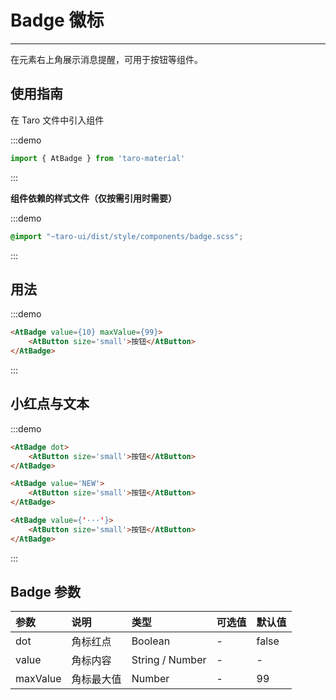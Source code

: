 # Badge 徽标

---

在元素右上角展示消息提醒，可用于按钮等组件。

## 使用指南

在 Taro 文件中引入组件

:::demo
```js
import { AtBadge } from 'taro-material'
```
:::

**组件依赖的样式文件（仅按需引用时需要）**

:::demo
```scss
@import "~taro-ui/dist/style/components/badge.scss";
```
:::

## 用法

:::demo
```html
<AtBadge value={10} maxValue={99}>
    <AtButton size='small'>按钮</AtButton>
</AtBadge>
```
:::

## 小红点与文本

:::demo
```html
<AtBadge dot>
    <AtButton size='small'>按钮</AtButton>
</AtBadge>

<AtBadge value='NEW'>
    <AtButton size='small'>按钮</AtButton>
</AtBadge>

<AtBadge value={'···'}>
    <AtButton size='small'>按钮</AtButton>
</AtBadge>
```
:::

## Badge 参数

| 参数     | 说明       | 类型    | 可选值 | 默认值 |
|:---------|:-----------|:--------|:-------|:-------|
| dot      | 角标红点   | Boolean | -      | false  |
| value    | 角标内容   | String / Number  | -      | -      |
| maxValue | 角标最大值 | Number  | -      | 99     |
